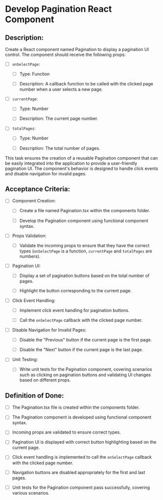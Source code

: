 # Develop Pagination React Component

## Description: 

Create a React component named Pagination to display a pagination UI control. The component should receive the following props:

- [ ] `onSelectPage`:

    - [ ] Type: Function

    - [ ] Description: A callback function to be called with the clicked page number when a user selects a new page.

- [ ] `currentPage`:

    - [ ] Type: Number

    - [ ] Description: The current page number.

- [ ] `totalPages`:

    - [ ] Type: Number

    - [ ] Description: The total number of pages.

This task ensures the creation of a reusable Pagination component that can be easily integrated into the application to provide a user-friendly pagination UI. The component\'s behavior is designed to handle click events and disable navigation for invalid pages.

## Acceptance Criteria:

- [ ] Component Creation:

    - [ ] Create a file named Pagination.tsx within the components folder.

    - [ ] Develop the Pagination component using functional component syntax.

- [ ] Props Validation:

    - [ ] Validate the incoming props to ensure that they have the correct types (`onSelectPage` is a function, `currentPage` and `totalPages` are numbers).

- [ ] Pagination UI:

    - [ ] Display a set of pagination buttons based on the total number of pages.

    - [ ] Highlight the button corresponding to the current page.

- [ ] Click Event Handling:

    - [ ] Implement click event handling for pagination buttons.

    - [ ] Call the `onSelectPage` callback with the clicked page number.

- [ ] Disable Navigation for Invalid Pages:

    - [ ] Disable the "Previous" button if the current page is the first page.

    - [ ] Disable the "Next" button if the current page is the last page.

- [ ] Unit Testing:

    - [ ] Write unit tests for the Pagination component, covering scenarios such as clicking on pagination buttons and validating UI changes based on different props.

## Definition of Done:

- [ ] The Pagination.tsx file is created within the components folder.

- [ ] The Pagination component is developed using functional component syntax.

- [ ] Incoming props are validated to ensure correct types.

- [ ] Pagination UI is displayed with correct button highlighting based on the current page.

- [ ] Click event handling is implemented to call the `onSelectPage` callback with the clicked page number.

- [ ] Navigation buttons are disabled appropriately for the first and last pages.

- [ ] Unit tests for the Pagination component pass successfully, covering various scenarios.
